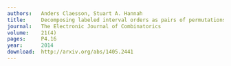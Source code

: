 ```yaml
---
authors:   Anders Claesson, Stuart A. Hannah
title:     Decomposing labeled interval orders as pairs of permutations
journal:   The Electronic Journal of Combinatorics
volume:    21(4)
pages:     P4.16
year:      2014
download:  http://arxiv.org/abs/1405.2441
---
```

